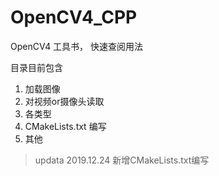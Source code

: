 # OpenCV4_CPP
OpenCV4 工具书， 快速查阅用法

目录目前包含

1. 加载图像
2. 对视频or摄像头读取
3. 各类型
4. CMakeLists.txt 编写
5. 其他

> updata 2019.12.24 新增CMakeLists.txt编写
